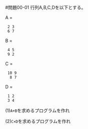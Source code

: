 #問題00-01
行列A,B,C,Dを以下とする。

A =
``` 
 2 3
 6 7
```
B =
```
 4 5
 9 2
```
C =
```
 10 9
  8 7
```
D =
```
 1 2
 3 4
```

(1)`A+B`を求めるプログラムを作れ

(2)`C×D`を求めるプログラムを作れ

